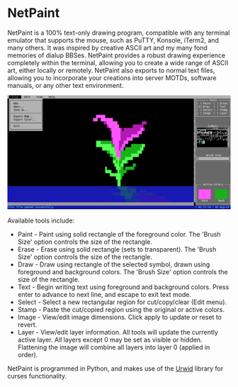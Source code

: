 # NetPaint
NetPaint is a 100% text-only drawing program, compatible with any terminal emulator that supports the mouse, such as PuTTY, Konsole, iTerm2, and many others.  It was inspired by creative ASCII art and my many fond memories of dialup BBSes.  NetPaint provides a robust drawing experience completely within the terminal, allowing you to create a wide range of ASCII art, either locally or remotely.  NetPaint also exports to normal text files, allowing you to incorporate your creations into server MOTDs, software manuals, or any other text environment.

![NetPaint screenshot](screenshot.png)

Available tools include:
* Paint - Paint using solid rectangle of the foreground color.  The 'Brush Size' option controls the size of the rectangle.
* Erase - Erase using solid rectangle (sets to transparent).  The 'Brush Size' option controls the size of the rectangle.
* Draw - Draw using rectangle of the selected symbol, drawn using foreground and background colors.  The 'Brush Size' option controls the size of the rectangle.
* Text - Begin writing text using foreground and background colors. Press enter to advance to next line, and escape to exit text mode.
* Select - Select a new rectangular region for cut/copy/clear (Edit menu).
* Stamp - Paste the cut/copied region using the original or active colors.
* Image - View/edit image dimensions.  Click apply to update or reset to revert.
* Layer - View/edit layer information.  All tools will update the currently active layer.  All layers except 0 may be set as visible or hidden. Flattening the image will combine all layers into layer 0 (applied in order).

NetPaint is programmed in Python, and makes use of the [Urwid](http://urwid.org/) library for curses functionality.
